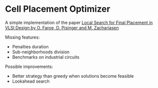 # Cell Placement Optimizer

A simple implementation of the paper [Local Search for Final Placement in VLSI Design by O. Faroe, D. Pisinger and M. Zachariasen](https://github.com/cascino546/cell-placement-optimizer/blob/main/local_search_for_placement.pdf)

Missing features:
- Penalties duration
- Sub-neighborhoods division
- Benchmarks on industrial circuits

Possible improvements:
- Better strategy than greedy when solutions become feasible
- Lookahead search
